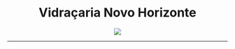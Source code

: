 <h1 align="center">Vidraçaria Novo Horizonte</h1>

<p align="center">
  <img src="https://www.vidracarianovohorizonte.com.br/Imgs/Logos/Logo-Texto.png"  />
</p>



---
